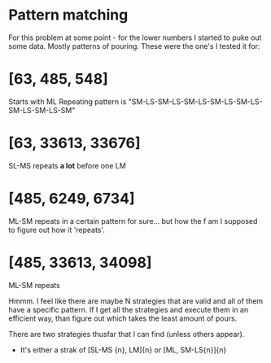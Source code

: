 # Pattern matching
For this problem at some point - for the lower numbers I started to puke out
some data. Mostly patterns of pouring. These were the one's I tested it for:

# [63, 485, 548]
Starts with ML
Repeating pattern is "SM-LS-SM-LS-SM-LS-SM-LS-SM-LS-SM-LS-SM-LS-SM"

# [63, 33613, 33676]
SL-MS repeats **a lot** before one LM

# [485, 6249, 6734]
ML-SM repeats in a certain pattern for sure... but how the f am I supposed
to figure out how it 'repeats'.

# [485, 33613, 34098]
ML-SM repeats

Hmmm. I feel like there are maybe N strategies that are valid and all of them
have a specific pattern. If I get all the strategies and execute them in an
efficient way, than figure out which takes the least amount of pours.

There are two strategies thusfar that I can find (unless others appear).
- It's either a strak of [SL-MS {n}, LM]{n} or [ML, SM-LS{n}]{n}

